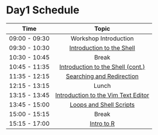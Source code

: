# Day1 Schedule

| Time            |  Topic  |
|:------------------------:|:------------------------------------------------:|
|09:00 - 09:30 | Workshop Introduction |
|09:30 - 10:30 | [Introduction to the Shell](lessons/01_the_filesystem.md) |
|10:30 - 10:45 | Break |
|10:45 - 11:35 | [Introduction to the Shell (cont.)](lessons/01_the_filesystem.md) |
|11:35 - 12:15 | [Searching and Redirection](lessons/02_searching_files.md) |
|12:15 - 13:15 | Lunch |
|13:15 - 13:45 | [Introduction to the Vim Text Editor](lessons/03_vim.md) |
|13:45 - 15:00 | [Loops and Shell Scripts](lessons/04_loops_and_scripts.md) |
|15:00 - 15:15 | Break |
|15:15 - 17:00 | [Intro to R](lessons/05_Intro_to_R.md)

